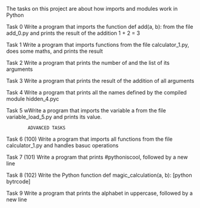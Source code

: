 The tasks on  this project are about  how imports and modules work in Python

Task 0
	Write a program that imports the function def add(a, b): from the file add_0.py and prints the result of the addition 1 + 2 = 3

Task 1
	Write a program that imports functions from the file calculator_1.py, does some maths, and prints the result

Task 2
	Write a program that prints the number of and the list of its arguments

Task 3
	Write a program that prints the result of the addition of all arguments

Task 4
	Write a program that prints all the names defined by the compiled module hidden_4.pyc

Task 5
	wWrite a program that imports the variable a from the file variable_load_5.py and prints its value.

			ADVANCED TASKS

Task 6 (100)
	Write a program that imports all functions from the file calculator_1.py and handles basuc operations

Task 7 (101)
	Write a program that prints #pythoniscool, followed by a new line

Task 8 (102)
	Write the Python function def magic_calculation(a, b):
		[python bytrcode]

Task 9
	Write a program that prints the alphabet in uppercase, followed by a new line
